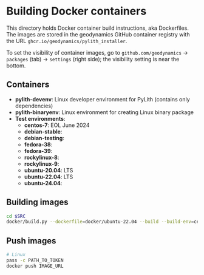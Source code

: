 # Building Docker containers

This directory holds Docker container build instructions, aka Dockerfiles.
The images are stored in the geodynamics GitHub container registry with the URL `ghcr.io/geodynamics/pylith_installer`.

To set the visibility of container images, go to `github.com/geodynamics` -> `packages` (tab) -> `settings` (right side); the visibility setting is near the bottom.

## Containers

- **pylith-devenv**: Linux developer environment for PyLith (contains only dependencies)
- **pylith-binaryenv**: Linux environment for creating Linux binary package
- **Test environments**:
  - **centos-7**: EOL June 2024
  - **debian-stable**:
  - **debian-testing**:
  - **fedora-38**:
  - **fedora-39**:
  - **rockylinux-8**:
  - **rockylinux-9**:
  - **ubuntu-20.04**: LTS
  - **ubuntu-22.04**: LTS
  - **ubuntu-24.04**:

## Building images

```bash
cd $SRC
docker/build.py --dockerfile=docker/ubuntu-22.04 --build --build-env=certs-doi
```

## Push images

```bash
# Linux
pass -c PATH_TO_TOKEN
docker push IMAGE_URL
```
